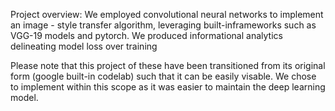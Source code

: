 Project overview:
We employed convolutional neural networks to implement an image - style transfer algorithm, leveraging built-inframeworks such as VGG-19 models and pytorch. We produced informational analytics delineating model loss over training

Please note that this project of these have been transitioned from its original form (google built-in codelab) such that it can be easily visable. We chose to implement within this scope as it was easier to maintain the deep learning model.

